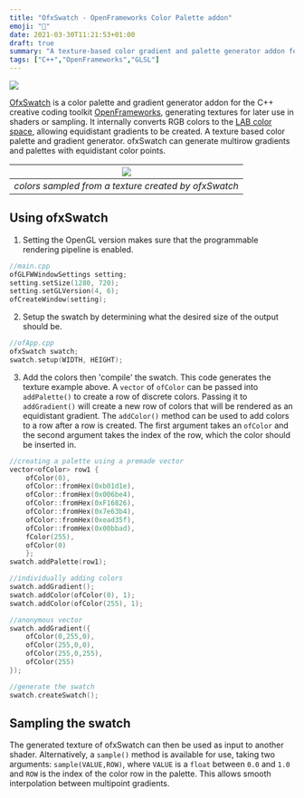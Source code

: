 ```yaml
---
title: "OfxSwatch - OpenFrameworks Color Palette addon"
emoji: "🎨"
date: 2021-03-30T11:21:53+01:00
draft: true
summary: "A texture-based color gradient and palette generator addon for OpenFrameworks."
tags: ["C++","OpenFrameworks","GLSL"]
---
```


![](https://user-images.githubusercontent.com/26333602/112969389-7c5e5b80-914d-11eb-9352-a9582e5aa765.png)

[OfxSwatch](https://github.com/somecho/ofxSwatch) is a color palette and gradient generator addon for the C++ creative
coding toolkit [OpenFrameworks](https://openframeworks.cc), generating textures for
later use in shaders or sampling. It internally converts RGB colors to the [LAB
color space](https://en.wikipedia.org/wiki/CIELAB_color_space), allowing equidistant gradients to be created.
A texture based color palette and gradient generator. ofxSwatch can generate multirow gradients and palettes with equidistant color points. 


| ![](https://user-images.githubusercontent.com/26333602/112970321-5c7b6780-914e-11eb-8940-384c14162478.png) |
| :---: |
| *colors sampled from a texture created by ofxSwatch* |

## Using ofxSwatch
1. Setting the OpenGL version makes sure that the programmable rendering
   pipeline is enabled.

```cpp
//main.cpp
ofGLFWWindowSettings setting;
setting.setSize(1280, 720);
setting.setGLVersion(4, 6);
ofCreateWindow(setting);
```

2. Setup the swatch by determining what the desired size of the output should be. 
```cpp
//ofApp.cpp
ofxSwatch swatch;
swatch.setup(WIDTH, HEIGHT);
```

3. Add the colors then 'compile' the swatch. This code generates the texture
   example above. A `vector` of `ofColor` can be passed into `addPalette()` to
   create a row of discrete colors. Passing it to `addGradient()` will create a
   new row of colors that will be rendered as an equidistant gradient. The
   `addColor()` method can be used to add colors to a row after a row is
   created. The first argument takes an `ofColor` and the second argument takes
   the index of the row, which the color should be inserted in.
```cpp
//creating a palette using a premade vector
vector<ofColor> row1 {
    ofColor(0),
    ofColor::fromHex(0xb01d1e),
    ofColor::fromHex(0x006be4),
    ofColor::fromHex(0xF16826),
    ofColor::fromHex(0x7e63b4),
    ofColor::fromHex(0xead35f),
    ofColor::fromHex(0x00bbad),
    fColor(255),
    ofColor(0)
    };
swatch.addPalette(row1);

//individually adding colors
swatch.addGradient();
swatch.addColor(ofColor(0), 1);
swatch.addColor(ofColor(255), 1);

//anonymous vector
swatch.addGradient({
    ofColor(0,255,0),
    ofColor(255,0,0),
    ofColor(255,0,255),
    ofColor(255)
});

//generate the swatch
swatch.createSwatch();
```

## Sampling the swatch

The generated texture of ofxSwatch can then be used as input to another shader.
Alternatively, a `sample()` method is available for use, taking two arguments:
`sample(VALUE,ROW)`, where `VALUE` is a `float` between `0.0` and `1.0` and
`ROW` is the index of the color row in the palette. This allows smooth
interpolation between multipoint gradients.

